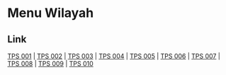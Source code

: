 # Menu Wilayah

## Link

[TPS 001](https://github.com/gigit-pemilu/pemilu-2024-15-jambi/tree/main/pileg-dpr/hitung-suara/sub/15-jambi/sub/05--muaro-jambi/sub/05-mestong/sub/2003-sungai-landai/sub/001-tps)
 | 
[TPS 002](https://github.com/gigit-pemilu/pemilu-2024-15-jambi/tree/main/pileg-dpr/hitung-suara/sub/15-jambi/sub/05--muaro-jambi/sub/05-mestong/sub/2003-sungai-landai/sub/002-tps)
 | 
[TPS 003](https://github.com/gigit-pemilu/pemilu-2024-15-jambi/tree/main/pileg-dpr/hitung-suara/sub/15-jambi/sub/05--muaro-jambi/sub/05-mestong/sub/2003-sungai-landai/sub/003-tps)
 | 
[TPS 004](https://github.com/gigit-pemilu/pemilu-2024-15-jambi/tree/main/pileg-dpr/hitung-suara/sub/15-jambi/sub/05--muaro-jambi/sub/05-mestong/sub/2003-sungai-landai/sub/004-tps)
 | 
[TPS 005](https://github.com/gigit-pemilu/pemilu-2024-15-jambi/tree/main/pileg-dpr/hitung-suara/sub/15-jambi/sub/05--muaro-jambi/sub/05-mestong/sub/2003-sungai-landai/sub/005-tps)
 | 
[TPS 006](https://github.com/gigit-pemilu/pemilu-2024-15-jambi/tree/main/pileg-dpr/hitung-suara/sub/15-jambi/sub/05--muaro-jambi/sub/05-mestong/sub/2003-sungai-landai/sub/006-tps)
 | 
[TPS 007](https://github.com/gigit-pemilu/pemilu-2024-15-jambi/tree/main/pileg-dpr/hitung-suara/sub/15-jambi/sub/05--muaro-jambi/sub/05-mestong/sub/2003-sungai-landai/sub/007-tps)
 | 
[TPS 008](https://github.com/gigit-pemilu/pemilu-2024-15-jambi/tree/main/pileg-dpr/hitung-suara/sub/15-jambi/sub/05--muaro-jambi/sub/05-mestong/sub/2003-sungai-landai/sub/008-tps)
 | 
[TPS 009](https://github.com/gigit-pemilu/pemilu-2024-15-jambi/tree/main/pileg-dpr/hitung-suara/sub/15-jambi/sub/05--muaro-jambi/sub/05-mestong/sub/2003-sungai-landai/sub/009-tps)
 | 
[TPS 010](https://github.com/gigit-pemilu/pemilu-2024-15-jambi/tree/main/pileg-dpr/hitung-suara/sub/15-jambi/sub/05--muaro-jambi/sub/05-mestong/sub/2003-sungai-landai/sub/010-tps)

